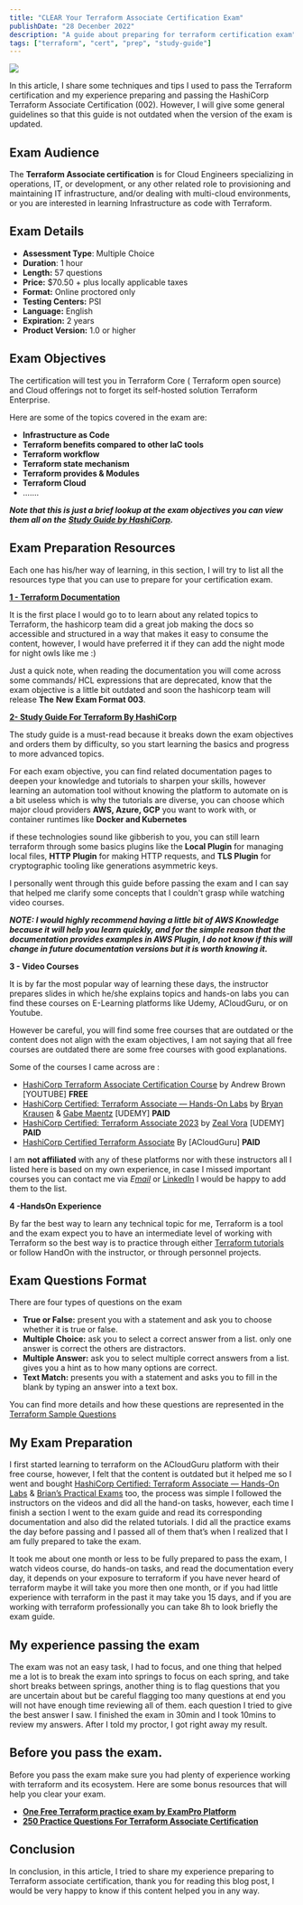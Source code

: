 ```yaml
---
title: "CLEAR Your Terraform Associate Certification Exam"
publishDate: "28 Decenber 2022"
description: "A guide about preparing for terraform certification exam"
tags: ["terraform", "cert", "prep", "study-guide"]
---
```


<img  src="/terraform-cert.png">

In this article, I share some techniques and tips I used to pass the Terraform certification and my experience preparing and passing the HashiCorp Terraform Associate Certification (002). However, I will give some general guidelines so that this guide is not outdated when the version of the exam is updated.

## Exam Audience

The **Terraform Associate certification** is for Cloud Engineers specializing in operations, IT, or development, or any other related role to provisioning and maintaining IT infrastructure, and/or dealing with multi-cloud environments, or you are interested in learning Infrastructure as code with Terraform.

## Exam Details

- **Assessment Type**: Multiple Choice
- **Duration**: 1 hour
- **Length:** 57 questions
- **Price:** $70.50 + plus locally applicable taxes
- **Format:** Online proctored only
- **Testing Centers:** PSI
- **Language:** English
- **Expiration:** 2 years
- **Product Version:** 1.0 or higher

## Exam Objectives

The certification will test you in Terraform Core ( Terraform open source) and Cloud offerings not to forget its self-hosted solution Terraform Enterprise.

Here are some of the topics covered in the exam are:

- **Infrastructure as Code**
- **Terraform benefits compared to other IaC tools**
- **Terraform workflow**
- **Terraform state mechanism**
- **Terraform provides & Modules**
- **Terraform Cloud**
- …….

**_Note that this is just a brief lookup at the exam objectives you can view them all on the_** [**_Study Guide by HashiCorp_**](https://developer.hashicorp.com/terraform/tutorials/certification/associate-study)**_._**

## Exam Preparation Resources

Each one has his/her way of learning, in this section, I will try to list all the resources type that you can use to prepare for your certification exam.

[**1 - Terraform Documentation**](https://developer.hashicorp.com/terraform/docs)

It is the first place I would go to to learn about any related topics to Terraform, the hashicorp team did a great job making the docs so accessible and structured in a way that makes it easy to consume the content, however, I would have preferred it if they can add the night mode for night owls like me :)

Just a quick note, when reading the documentation you will come across some commands/ HCL expressions that are deprecated, know that the exam objective is a little bit outdated and soon the hashicorp team will release **The** **New** **Exam Format 003**.

[**2- Study Guide For Terraform By HashiCorp**](https://developer.hashicorp.com/terraform/tutorials/certification/associate-study)

The study guide is a must-read because it breaks down the exam objectives and orders them by difficulty, so you start learning the basics and progress to more advanced topics.

For each exam objective, you can find related documentation pages to deepen your knowledge and tutorials to sharpen your skills, however learning an automation tool without knowing the platform to automate on is a bit useless which is why the tutorials are diverse, you can choose which major cloud providers **AWS, Azure, GCP** you want to work with, or container runtimes like **Docker and Kubernetes**

if these technologies sound like gibberish to you, you can still learn terraform through some basics plugins like the **Local Plugin** for managing local files, **HTTP Plugin** for making HTTP requests, and **TLS Plugin** for cryptographic tooling like generations asymmetric keys.

I personally went through this guide before passing the exam and I can say that helped me clarify some concepts that I couldn't grasp while watching video courses.

**_NOTE: I would highly recommend having a little bit of AWS Knowledge because it will help you learn quickly, and for the simple reason that the documentation provides examples in AWS Plugin, I do not know if this will change in future documentation versions but it is worth knowing it._**

**3 - Video Courses**

It is by far the most popular way of learning these days, the instructor prepares slides in which he/she explains topics and hands-on labs you can find these courses on E-Learning platforms like Udemy, ACloudGuru, or on Youtube.

However be careful, you will find some free courses that are outdated or the content does not align with the exam objectives, I am not saying that all free courses are outdated there are some free courses with good explanations.

Some of the courses I came across are :

- [HashiCorp Terraform Associate Certification Course](https://www.youtube.com/watch?v=V4waklkBC38) by Andrew Brown \[YOUTUBE\] **FREE**
- [HashiCorp Certified: Terraform Associate — Hands-On Labs](https://www.udemy.com/course/terraform-hands-on-labs/) by [Bryan Krausen](https://www.udemy.com/user/bryan-krausen/) & [Gabe Maentz](https://www.udemy.com/user/gabe-maentz-2/) \[UDEMY\] **PAID**
- [HashiCorp Certified: Terraform Associate 2023](https://www.udemy.com/course/terraform-beginner-to-advanced/) by [Zeal Vora](https://www.udemy.com/user/cybercorp/) \[UDEMY\] **PAID**
- [HashiCorp Certified Terraform Associate](https://acloudguru.com/course/hashicorp-certified-terraform-associate) By \[ACloudGuru\] **PAID**

I am **not affiliated** with any of these platforms nor with these instructors all I listed here is based on my own experience, in case I missed important courses you can contact me via _E_[_mail_](mailto:elwafi.courrier99@gmail.com) or [LinkedIn](https://www.linkedin.com/in/elwafi-elmehdi/) I would be happy to add them to the list.

**4 -HandsOn Experience**

By far the best way to learn any technical topic for me, Terraform is a tool and the exam expect you to have an intermediate level of working with Terraform so the best way is to practice through either [Terraform tutorials](https://developer.hashicorp.com/terraform/tutorials) or follow HandOn with the instructor, or through personnel projects.

## Exam Questions Format

There are four types of questions on the exam

- **True or False:** present you with a statement and ask you to choose whether it is true or false.
- **Multiple Choice:** ask you to select a correct answer from a list. only one answer is correct the others are distractors.
- **Multiple Answer:** ask you to select multiple correct answers from a list. gives you a hint as to how many options are correct.
- **Text Match:** presents you with a statement and asks you to fill in the blank by typing an answer into a text box.

You can find more details and how these questions are represented in the [Terraform Sample Questions](https://developer.hashicorp.com/terraform/tutorials/certification/associate-questions)

## My Exam Preparation

I first started learning to terraform on the ACloudGuru platform with their free course, however, I felt that the content is outdated but it helped me so I went and bought [HashiCorp Certified: Terraform Associate — Hands-On Labs](https://www.udemy.com/course/terraform-hands-on-labs/) & [Brian’s Practical Exams](https://www.udemy.com/course/terraform-associate-practice-exam/) too, the process was simple I followed the instructors on the videos and did all the hand-on tasks, however, each time I finish a section I went to the exam guide and read its corresponding documentation and also did the related tutorials. I did all the practice exams the day before passing and I passed all of them that’s when I realized that I am fully prepared to take the exam.

It took me about one month or less to be fully prepared to pass the exam, I watch videos course, do hands-on tasks, and read the documentation every day, it depends on your exposure to terraform if you have never heard of terraform maybe it will take you more then one month, or if you had little experience with terraform in the past it may take you 15 days, and if you are working with terraform professionally you can take 8h to look briefly the exam guide.

## **My experience passing the exam**

The exam was not an easy task, I had to focus, and one thing that helped me a lot is to break the exam into springs to focus on each spring, and take short breaks between springs, another thing is to flag questions that you are uncertain about but be careful flagging too many questions at end you will not have enough time reviewing all of them. each question I tried to give the best answer I saw. I finished the exam in 30min and I took 10mins to review my answers. After I told my proctor, I got right away my result.

## **Before you pass the exam.**

Before you pass the exam make sure you had plenty of experience working with terraform and its ecosystem. Here are some bonus resources that will help you clear your exam.

- [**One Free Terraform practice exam by ExamPro Platform**](http://exampro.co)
- [**250 Practice Questions For Terraform Associate Certification**](https://medium.com/bb-tutorials-and-thoughts/250-practice-questions-for-terraform-associate-certification-7a3ccebe6a1a)

## Conclusion

In conclusion, in this article, I tried to share my experience preparing to Terraform associate certification, thank you for reading this blog post, I would be very happy to know if this content helped you in any way.
